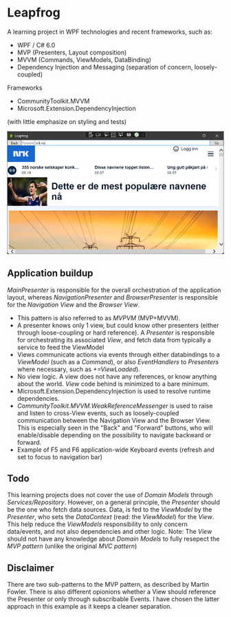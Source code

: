 # Leapfrog

A learning project in WPF technologies and recent frameworks, such as:

- WPF / C# 6.0
- MVP (Presenters, Layout composition)
- MVVM (Commands, ViewModels, DataBinding)
- Dependency Injection and Messaging (separation of concern, loosely-coupled)

Frameworks
- CommunityToolkit.MVVM
- Microsoft.Extension.DependencyInjection

(with little emphasize on styling and tests)

![GitHub Logo](/leapfrog.png)

## Application buildup

*MainPresenter* is responsible for the overall orchestration of the application layout, whereas *NavigationPresenter* and *BrowserPresenter* is responsible for the *Navigation View* and the *Browser View*.

- This pattern is also referred to as *MVPVM* (MVP+MVVM).
- A presenter knows only 1 view, but could know other presenters (either through loose-coupling or hard reference). A *Presenter* is responsible for orchestrating its associated *View*, and fetch data from typically a service to feed the ViewModel
- Views communicate actions via events through either databindings to a *ViewModel* (such as a *Command*), or also *EventHandlers* to *Presenters* where necessary, such as *+=ViewLoaded*).
- No view logic. A view does not have any references, or know anything about the world. *View* code behind is minimized to a bare minimum.
- Microsoft.Extension.DependencyInjection is used to resolve runtime dependencies.
- *CommunityToolkit.MVVM.WeakReferenceMessenger* is used to raise and listen to cross-View events, such as loosely-coupled communication between the Navigation View and the Browser View. This is especially seen in the "Back" and "Forward" buttons, who will enable/disable depending on the possibility to navigate backward or forward.
- Example of F5 and F6 application-wide Keyboard events (refresh and set to focus to navigation bar)

## Todo
This learning projects does not cover the use of *Domain Models* through *Services/Repository*. However, on a general principle, the *Presenter* should be the one who fetch data sources. Data, is fed to the *ViewModel* by the *Presenter*, who sets the *DataContext* (read: the *ViewModel*) for the *View*. This help reduce the *ViewModels* responsibility to only concern data/events, and not also dependencies and other logic.
Note: The *View* should not have any knowledge about *Domain Models* to fully resepect the *MVP pattern* (unlike the original *MVC pattern*)

## Disclaimer
There are two sub-patterns to the MVP pattern, as described by Martin Fowler. There is also different opionions whether a View should reference the Presenter or only through subscribable Events. I have chosen the latter approach in this example as it keeps a cleaner separation.
